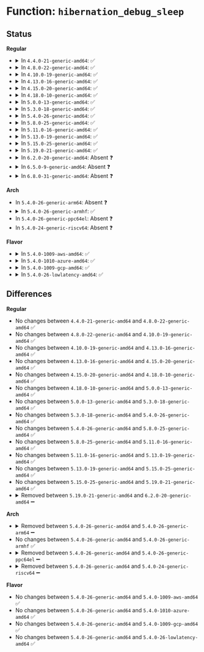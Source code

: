 # Function: <code>hibernation_debug_sleep</code>

## Status
<b>Regular</b>
<ul>
<li>
<details>
<summary>In <code>4.4.0-21-generic-amd64</code>: ✅</summary>

```c
void hibernation_debug_sleep()
```

```json
{
  "name": "hibernation_debug_sleep",
  "collision_type": "Unique Static",
  "inline_type": "No",
  "funcs": [
    {
      "addr": 18446744071579692544,
      "name": "hibernation_debug_sleep",
      "external": false,
      "loc": "kernel/power/hibernate.c:105",
      "file": "kernel/power/hibernate.c",
      "inline": "seen, unknown",
      "caller_inline": [],
      "caller_func": [
        "kernel/power/hibernate.c:hibernation_snapshot",
        "kernel/power/hibernate.c:hibernation_snapshot",
        "kernel/power/hibernate.c:hibernation_snapshot",
        "kernel/power/hibernate.c:hibernation_snapshot",
        "kernel/power/hibernate.c:hibernation_snapshot"
      ]
    }
  ],
  "symbols": [
    {
      "addr": 18446744071579692544,
      "name": "hibernation_debug_sleep",
      "section": ".text",
      "bind": "STB_LOCAL",
      "size": 46
    }
  ]
}
```
</details>
</li>
<li>
<details>
<summary>In <code>4.8.0-22-generic-amd64</code>: ✅</summary>

```c
void hibernation_debug_sleep()
```

```json
{
  "name": "hibernation_debug_sleep",
  "collision_type": "Unique Static",
  "inline_type": "No",
  "funcs": [
    {
      "addr": 18446744071579711648,
      "name": "hibernation_debug_sleep",
      "external": false,
      "loc": "kernel/power/hibernate.c:106",
      "file": "kernel/power/hibernate.c",
      "inline": "seen, unknown",
      "caller_inline": [],
      "caller_func": [
        "kernel/power/hibernate.c:hibernation_snapshot",
        "kernel/power/hibernate.c:hibernation_snapshot",
        "kernel/power/hibernate.c:hibernation_snapshot",
        "kernel/power/hibernate.c:hibernation_snapshot",
        "kernel/power/hibernate.c:hibernation_snapshot"
      ]
    }
  ],
  "symbols": [
    {
      "addr": 18446744071579711648,
      "name": "hibernation_debug_sleep",
      "section": ".text",
      "bind": "STB_LOCAL",
      "size": 46
    }
  ]
}
```
</details>
</li>
<li>
<details>
<summary>In <code>4.10.0-19-generic-amd64</code>: ✅</summary>

```c
void hibernation_debug_sleep()
```

```json
{
  "name": "hibernation_debug_sleep",
  "collision_type": "Unique Static",
  "inline_type": "No",
  "funcs": [
    {
      "addr": 18446744071579739184,
      "name": "hibernation_debug_sleep",
      "external": false,
      "loc": "kernel/power/hibernate.c:106",
      "file": "kernel/power/hibernate.c",
      "inline": "seen, unknown",
      "caller_inline": [],
      "caller_func": [
        "kernel/power/hibernate.c:hibernation_snapshot",
        "kernel/power/hibernate.c:hibernation_snapshot",
        "kernel/power/hibernate.c:hibernation_snapshot",
        "kernel/power/hibernate.c:hibernation_snapshot",
        "kernel/power/hibernate.c:hibernation_snapshot"
      ]
    }
  ],
  "symbols": [
    {
      "addr": 18446744071579739184,
      "name": "hibernation_debug_sleep",
      "section": ".text",
      "bind": "STB_LOCAL",
      "size": 46
    }
  ]
}
```
</details>
</li>
<li>
<details>
<summary>In <code>4.13.0-16-generic-amd64</code>: ✅</summary>

```c
void hibernation_debug_sleep()
```

```json
{
  "name": "hibernation_debug_sleep",
  "collision_type": "Unique Static",
  "inline_type": "No",
  "funcs": [
    {
      "addr": 18446744071579735568,
      "name": "hibernation_debug_sleep",
      "external": false,
      "loc": "kernel/power/hibernate.c:108",
      "file": "kernel/power/hibernate.c",
      "inline": "seen, unknown",
      "caller_inline": [],
      "caller_func": [
        "kernel/power/hibernate.c:hibernation_snapshot",
        "kernel/power/hibernate.c:hibernation_snapshot",
        "kernel/power/hibernate.c:hibernation_snapshot",
        "kernel/power/hibernate.c:hibernation_snapshot",
        "kernel/power/hibernate.c:hibernation_snapshot",
        "kernel/power/hibernate.c:hibernation_snapshot"
      ]
    }
  ],
  "symbols": [
    {
      "addr": 18446744071579735568,
      "name": "hibernation_debug_sleep",
      "section": ".text",
      "bind": "STB_LOCAL",
      "size": 46
    }
  ]
}
```
</details>
</li>
<li>
<details>
<summary>In <code>4.15.0-20-generic-amd64</code>: ✅</summary>

```c
void hibernation_debug_sleep()
```

```json
{
  "name": "hibernation_debug_sleep",
  "collision_type": "Unique Static",
  "inline_type": "No",
  "funcs": [
    {
      "addr": 18446744071579768736,
      "name": "hibernation_debug_sleep",
      "external": false,
      "loc": "kernel/power/hibernate.c:108",
      "file": "kernel/power/hibernate.c",
      "inline": "seen, unknown",
      "caller_inline": [],
      "caller_func": [
        "kernel/power/hibernate.c:hibernation_snapshot",
        "kernel/power/hibernate.c:hibernation_snapshot",
        "kernel/power/hibernate.c:hibernation_snapshot",
        "kernel/power/hibernate.c:hibernation_snapshot",
        "kernel/power/hibernate.c:hibernation_snapshot",
        "kernel/power/hibernate.c:hibernation_snapshot"
      ]
    }
  ],
  "symbols": [
    {
      "addr": 18446744071579768736,
      "name": "hibernation_debug_sleep",
      "section": ".text",
      "bind": "STB_LOCAL",
      "size": 46
    }
  ]
}
```
</details>
</li>
<li>
<details>
<summary>In <code>4.18.0-10-generic-amd64</code>: ✅</summary>

```c
void hibernation_debug_sleep()
```

```json
{
  "name": "hibernation_debug_sleep",
  "collision_type": "Unique Static",
  "inline_type": "No",
  "funcs": [
    {
      "addr": 18446744071579806661,
      "name": "hibernation_debug_sleep",
      "external": false,
      "loc": "kernel/power/hibernate.c:108",
      "file": "kernel/power/hibernate.c",
      "inline": "seen, unknown",
      "caller_inline": [],
      "caller_func": [
        "kernel/power/hibernate.c:hibernation_snapshot",
        "kernel/power/hibernate.c:hibernation_snapshot",
        "kernel/power/hibernate.c:hibernation_snapshot",
        "kernel/power/hibernate.c:hibernation_snapshot",
        "kernel/power/hibernate.c:hibernation_snapshot"
      ]
    }
  ],
  "symbols": [
    {
      "addr": 18446744071579806661,
      "name": "hibernation_debug_sleep",
      "section": ".text",
      "bind": "STB_LOCAL",
      "size": 47
    }
  ]
}
```
</details>
</li>
<li>
<details>
<summary>In <code>5.0.0-13-generic-amd64</code>: ✅</summary>

```c
void hibernation_debug_sleep()
```

```json
{
  "name": "hibernation_debug_sleep",
  "collision_type": "Unique Static",
  "inline_type": "No",
  "funcs": [
    {
      "addr": 18446744071579853301,
      "name": "hibernation_debug_sleep",
      "external": false,
      "loc": "kernel/power/hibernate.c:108",
      "file": "kernel/power/hibernate.c",
      "inline": "seen, unknown",
      "caller_inline": [],
      "caller_func": [
        "kernel/power/hibernate.c:hibernation_snapshot",
        "kernel/power/hibernate.c:hibernation_snapshot",
        "kernel/power/hibernate.c:hibernation_snapshot",
        "kernel/power/hibernate.c:hibernation_snapshot",
        "kernel/power/hibernate.c:hibernation_snapshot"
      ]
    }
  ],
  "symbols": [
    {
      "addr": 18446744071579853301,
      "name": "hibernation_debug_sleep",
      "section": ".text",
      "bind": "STB_LOCAL",
      "size": 47
    }
  ]
}
```
</details>
</li>
<li>
<details>
<summary>In <code>5.3.0-18-generic-amd64</code>: ✅</summary>

```c
void hibernation_debug_sleep()
```

```json
{
  "name": "hibernation_debug_sleep",
  "collision_type": "Unique Static",
  "inline_type": "No",
  "funcs": [
    {
      "addr": 18446744071579887534,
      "name": "hibernation_debug_sleep",
      "external": false,
      "loc": "kernel/power/hibernate.c:106",
      "file": "kernel/power/hibernate.c",
      "inline": "seen, unknown",
      "caller_inline": [],
      "caller_func": [
        "kernel/power/hibernate.c:hibernation_snapshot",
        "kernel/power/hibernate.c:hibernation_snapshot",
        "kernel/power/hibernate.c:hibernation_snapshot",
        "kernel/power/hibernate.c:hibernation_snapshot",
        "kernel/power/hibernate.c:hibernation_snapshot"
      ]
    }
  ],
  "symbols": [
    {
      "addr": 18446744071579887534,
      "name": "hibernation_debug_sleep",
      "section": ".text",
      "bind": "STB_LOCAL",
      "size": 47
    }
  ]
}
```
</details>
</li>
<li>
<details>
<summary>In <code>5.4.0-26-generic-amd64</code>: ✅</summary>

```c
void hibernation_debug_sleep()
```

```json
{
  "name": "hibernation_debug_sleep",
  "collision_type": "Unique Static",
  "inline_type": "No",
  "funcs": [
    {
      "addr": 18446744071579937786,
      "name": "hibernation_debug_sleep",
      "external": false,
      "loc": "kernel/power/hibernate.c:107",
      "file": "kernel/power/hibernate.c",
      "inline": "seen, unknown",
      "caller_inline": [],
      "caller_func": [
        "kernel/power/hibernate.c:hibernation_snapshot",
        "kernel/power/hibernate.c:hibernation_snapshot",
        "kernel/power/hibernate.c:hibernation_snapshot",
        "kernel/power/hibernate.c:hibernation_snapshot",
        "kernel/power/hibernate.c:hibernation_snapshot"
      ]
    }
  ],
  "symbols": [
    {
      "addr": 18446744071579937786,
      "name": "hibernation_debug_sleep",
      "section": ".text",
      "bind": "STB_LOCAL",
      "size": 47
    }
  ]
}
```
</details>
</li>
<li>
<details>
<summary>In <code>5.8.0-25-generic-amd64</code>: ✅</summary>

```c
void hibernation_debug_sleep()
```

```json
{
  "name": "hibernation_debug_sleep",
  "collision_type": "Unique Static",
  "inline_type": "No",
  "funcs": [
    {
      "addr": 18446744071579981785,
      "name": "hibernation_debug_sleep",
      "external": false,
      "loc": "kernel/power/hibernate.c:119",
      "file": "kernel/power/hibernate.c",
      "inline": "seen, unknown",
      "caller_inline": [],
      "caller_func": [
        "kernel/power/hibernate.c:hibernation_snapshot",
        "kernel/power/hibernate.c:hibernation_snapshot",
        "kernel/power/hibernate.c:create_image",
        "kernel/power/hibernate.c:create_image",
        "kernel/power/hibernate.c:create_image",
        "kernel/power/hibernate.c:create_image"
      ]
    }
  ],
  "symbols": [
    {
      "addr": 18446744071579981785,
      "name": "hibernation_debug_sleep",
      "section": ".text",
      "bind": "STB_LOCAL",
      "size": 47
    }
  ]
}
```
</details>
</li>
<li>
<details>
<summary>In <code>5.11.0-16-generic-amd64</code>: ✅</summary>

```c
void hibernation_debug_sleep()
```

```json
{
  "name": "hibernation_debug_sleep",
  "collision_type": "Unique Static",
  "inline_type": "No",
  "funcs": [
    {
      "addr": 18446744071591293036,
      "name": "hibernation_debug_sleep",
      "external": false,
      "loc": "kernel/power/hibernate.c:119",
      "file": "kernel/power/hibernate.c",
      "inline": "seen, unknown",
      "caller_inline": [],
      "caller_func": [
        "kernel/power/hibernate.c:hibernation_snapshot",
        "kernel/power/hibernate.c:hibernation_snapshot",
        "kernel/power/hibernate.c:create_image",
        "kernel/power/hibernate.c:create_image",
        "kernel/power/hibernate.c:create_image",
        "kernel/power/hibernate.c:create_image"
      ]
    }
  ],
  "symbols": [
    {
      "addr": 18446744071591293036,
      "name": "hibernation_debug_sleep",
      "section": ".text",
      "bind": "STB_LOCAL",
      "size": 47
    }
  ]
}
```
</details>
</li>
<li>
<details>
<summary>In <code>5.13.0-19-generic-amd64</code>: ✅</summary>

```c
void hibernation_debug_sleep()
```

```json
{
  "name": "hibernation_debug_sleep",
  "collision_type": "Unique Static",
  "inline_type": "No",
  "funcs": [
    {
      "addr": 18446744071591236031,
      "name": "hibernation_debug_sleep",
      "external": false,
      "loc": "kernel/power/hibernate.c:119",
      "file": "kernel/power/hibernate.c",
      "inline": "seen, unknown",
      "caller_inline": [],
      "caller_func": [
        "kernel/power/hibernate.c:hibernation_snapshot",
        "kernel/power/hibernate.c:hibernation_snapshot",
        "kernel/power/hibernate.c:create_image",
        "kernel/power/hibernate.c:create_image",
        "kernel/power/hibernate.c:create_image",
        "kernel/power/hibernate.c:create_image"
      ]
    }
  ],
  "symbols": [
    {
      "addr": 18446744071591236031,
      "name": "hibernation_debug_sleep",
      "section": ".text",
      "bind": "STB_LOCAL",
      "size": 47
    }
  ]
}
```
</details>
</li>
<li>
<details>
<summary>In <code>5.15.0-25-generic-amd64</code>: ✅</summary>

```c
void hibernation_debug_sleep()
```

```json
{
  "name": "hibernation_debug_sleep",
  "collision_type": "Unique Static",
  "inline_type": "No",
  "funcs": [
    {
      "addr": 18446744071592123656,
      "name": "hibernation_debug_sleep",
      "external": false,
      "loc": "kernel/power/hibernate.c:122",
      "file": "kernel/power/hibernate.c",
      "inline": "seen, unknown",
      "caller_inline": [],
      "caller_func": [
        "kernel/power/hibernate.c:hibernation_snapshot",
        "kernel/power/hibernate.c:hibernation_snapshot",
        "kernel/power/hibernate.c:create_image",
        "kernel/power/hibernate.c:create_image",
        "kernel/power/hibernate.c:create_image",
        "kernel/power/hibernate.c:create_image"
      ]
    }
  ],
  "symbols": [
    {
      "addr": 18446744071592123656,
      "name": "hibernation_debug_sleep",
      "section": ".text",
      "bind": "STB_LOCAL",
      "size": 47
    }
  ]
}
```
</details>
</li>
<li>
<details>
<summary>In <code>5.19.0-21-generic-amd64</code>: ✅</summary>

```c
void hibernation_debug_sleep()
```

```json
{
  "name": "hibernation_debug_sleep",
  "collision_type": "Unique Static",
  "inline_type": "No",
  "funcs": [
    {
      "addr": 18446744071593893098,
      "name": "hibernation_debug_sleep",
      "external": false,
      "loc": "kernel/power/hibernate.c:121",
      "file": "kernel/power/hibernate.c",
      "inline": "seen, unknown",
      "caller_inline": [],
      "caller_func": [
        "kernel/power/hibernate.c:hibernation_snapshot",
        "kernel/power/hibernate.c:hibernation_snapshot",
        "kernel/power/hibernate.c:create_image",
        "kernel/power/hibernate.c:create_image",
        "kernel/power/hibernate.c:create_image",
        "kernel/power/hibernate.c:create_image"
      ]
    }
  ],
  "symbols": [
    {
      "addr": 18446744071593893098,
      "name": "hibernation_debug_sleep",
      "section": ".text",
      "bind": "STB_LOCAL",
      "size": 53
    }
  ]
}
```
</details>
</li>
<li>
<details>
<summary>In <code>6.2.0-20-generic-amd64</code>: Absent ❓</summary>

```json
{
  "name": "hibernation_debug_sleep",
  "collision_type": "Unique Static",
  "inline_type": "Full",
  "funcs": [
    {
      "addr": 18446744071580433188,
      "name": "hibernation_debug_sleep",
      "external": false,
      "loc": "kernel/power/hibernate.c:125",
      "file": "kernel/power/hibernate.c",
      "inline": "not declared, inlined",
      "caller_inline": [
        "kernel/power/hibernate.c:hibernation_snapshot",
        "kernel/power/hibernate.c:hibernation_snapshot",
        "kernel/power/hibernate.c:create_image",
        "kernel/power/hibernate.c:create_image",
        "kernel/power/hibernate.c:create_image"
      ],
      "caller_func": []
    }
  ],
  "symbols": []
}
```
</details>
</li>
<li>
<details>
<summary>In <code>6.5.0-9-generic-amd64</code>: Absent ❓</summary>

```json
{
  "name": "hibernation_debug_sleep",
  "collision_type": "Unique Static",
  "inline_type": "Full",
  "funcs": [
    {
      "addr": 18446744071580502420,
      "name": "hibernation_debug_sleep",
      "external": false,
      "loc": "kernel/power/hibernate.c:126",
      "file": "kernel/power/hibernate.c",
      "inline": "not declared, inlined",
      "caller_inline": [
        "kernel/power/hibernate.c:hibernation_snapshot",
        "kernel/power/hibernate.c:hibernation_snapshot",
        "kernel/power/hibernate.c:create_image",
        "kernel/power/hibernate.c:create_image",
        "kernel/power/hibernate.c:create_image"
      ],
      "caller_func": []
    }
  ],
  "symbols": []
}
```
</details>
</li>
<li>
<details>
<summary>In <code>6.8.0-31-generic-amd64</code>: Absent ❓</summary>

```json
{
  "name": "hibernation_debug_sleep",
  "collision_type": "Unique Static",
  "inline_type": "Full",
  "funcs": [
    {
      "addr": 18446744071580562308,
      "name": "hibernation_debug_sleep",
      "external": false,
      "loc": "kernel/power/hibernate.c:126",
      "file": "kernel/power/hibernate.c",
      "inline": "not declared, inlined",
      "caller_inline": [
        "kernel/power/hibernate.c:hibernation_snapshot",
        "kernel/power/hibernate.c:hibernation_snapshot",
        "kernel/power/hibernate.c:create_image",
        "kernel/power/hibernate.c:create_image",
        "kernel/power/hibernate.c:create_image"
      ],
      "caller_func": []
    }
  ],
  "symbols": []
}
```
</details>
</li>
</ul>
<b>Arch</b>
<ul>
<li>
In <code>5.4.0-26-generic-arm64</code>: Absent ❓
</li>
<li>
<details>
<summary>In <code>5.4.0-26-generic-armhf</code>: ✅</summary>

```c
void hibernation_debug_sleep()
```

```json
{
  "name": "hibernation_debug_sleep",
  "collision_type": "Unique Static",
  "inline_type": "No",
  "funcs": [
    {
      "addr": 3225146908,
      "name": "hibernation_debug_sleep",
      "external": false,
      "loc": "kernel/power/hibernate.c:107",
      "file": "kernel/power/hibernate.c",
      "inline": "seen, unknown",
      "caller_inline": [],
      "caller_func": [
        "kernel/power/hibernate.c:hibernation_snapshot",
        "kernel/power/hibernate.c:hibernation_snapshot",
        "kernel/power/hibernate.c:hibernation_snapshot",
        "kernel/power/hibernate.c:hibernation_snapshot",
        "kernel/power/hibernate.c:hibernation_snapshot"
      ]
    }
  ],
  "symbols": [
    {
      "addr": 3225146908,
      "name": "hibernation_debug_sleep",
      "section": ".text",
      "bind": "STB_LOCAL",
      "size": 76
    }
  ]
}
```
</details>
</li>
<li>
In <code>5.4.0-26-generic-ppc64el</code>: Absent ❓
</li>
<li>
In <code>5.4.0-24-generic-riscv64</code>: Absent ❓
</li>
</ul>
<b>Flavor</b>
<ul>
<li>
<details>
<summary>In <code>5.4.0-1009-aws-amd64</code>: ✅</summary>

```c
void hibernation_debug_sleep()
```

```json
{
  "name": "hibernation_debug_sleep",
  "collision_type": "Unique Static",
  "inline_type": "No",
  "funcs": [
    {
      "addr": 18446744071579905626,
      "name": "hibernation_debug_sleep",
      "external": false,
      "loc": "kernel/power/hibernate.c:107",
      "file": "kernel/power/hibernate.c",
      "inline": "seen, unknown",
      "caller_inline": [],
      "caller_func": [
        "kernel/power/hibernate.c:hibernation_snapshot",
        "kernel/power/hibernate.c:hibernation_snapshot",
        "kernel/power/hibernate.c:hibernation_snapshot",
        "kernel/power/hibernate.c:hibernation_snapshot",
        "kernel/power/hibernate.c:hibernation_snapshot"
      ]
    }
  ],
  "symbols": [
    {
      "addr": 18446744071579905626,
      "name": "hibernation_debug_sleep",
      "section": ".text",
      "bind": "STB_LOCAL",
      "size": 47
    }
  ]
}
```
</details>
</li>
<li>
<details>
<summary>In <code>5.4.0-1010-azure-amd64</code>: ✅</summary>

```c
void hibernation_debug_sleep()
```

```json
{
  "name": "hibernation_debug_sleep",
  "collision_type": "Unique Static",
  "inline_type": "No",
  "funcs": [
    {
      "addr": 18446744071579844794,
      "name": "hibernation_debug_sleep",
      "external": false,
      "loc": "kernel/power/hibernate.c:107",
      "file": "kernel/power/hibernate.c",
      "inline": "seen, unknown",
      "caller_inline": [],
      "caller_func": [
        "kernel/power/hibernate.c:hibernation_snapshot",
        "kernel/power/hibernate.c:hibernation_snapshot",
        "kernel/power/hibernate.c:hibernation_snapshot",
        "kernel/power/hibernate.c:hibernation_snapshot",
        "kernel/power/hibernate.c:hibernation_snapshot"
      ]
    }
  ],
  "symbols": [
    {
      "addr": 18446744071579844794,
      "name": "hibernation_debug_sleep",
      "section": ".text",
      "bind": "STB_LOCAL",
      "size": 47
    }
  ]
}
```
</details>
</li>
<li>
<details>
<summary>In <code>5.4.0-1009-gcp-amd64</code>: ✅</summary>

```c
void hibernation_debug_sleep()
```

```json
{
  "name": "hibernation_debug_sleep",
  "collision_type": "Unique Static",
  "inline_type": "No",
  "funcs": [
    {
      "addr": 18446744071579898058,
      "name": "hibernation_debug_sleep",
      "external": false,
      "loc": "kernel/power/hibernate.c:107",
      "file": "kernel/power/hibernate.c",
      "inline": "seen, unknown",
      "caller_inline": [],
      "caller_func": [
        "kernel/power/hibernate.c:hibernation_snapshot",
        "kernel/power/hibernate.c:hibernation_snapshot",
        "kernel/power/hibernate.c:hibernation_snapshot",
        "kernel/power/hibernate.c:hibernation_snapshot",
        "kernel/power/hibernate.c:hibernation_snapshot"
      ]
    }
  ],
  "symbols": [
    {
      "addr": 18446744071579898058,
      "name": "hibernation_debug_sleep",
      "section": ".text",
      "bind": "STB_LOCAL",
      "size": 47
    }
  ]
}
```
</details>
</li>
<li>
<details>
<summary>In <code>5.4.0-26-lowlatency-amd64</code>: ✅</summary>

```c
void hibernation_debug_sleep()
```

```json
{
  "name": "hibernation_debug_sleep",
  "collision_type": "Unique Static",
  "inline_type": "No",
  "funcs": [
    {
      "addr": 18446744071579944090,
      "name": "hibernation_debug_sleep",
      "external": false,
      "loc": "kernel/power/hibernate.c:107",
      "file": "kernel/power/hibernate.c",
      "inline": "seen, unknown",
      "caller_inline": [],
      "caller_func": [
        "kernel/power/hibernate.c:hibernation_snapshot",
        "kernel/power/hibernate.c:hibernation_snapshot",
        "kernel/power/hibernate.c:hibernation_snapshot",
        "kernel/power/hibernate.c:hibernation_snapshot",
        "kernel/power/hibernate.c:hibernation_snapshot"
      ]
    }
  ],
  "symbols": [
    {
      "addr": 18446744071579944090,
      "name": "hibernation_debug_sleep",
      "section": ".text",
      "bind": "STB_LOCAL",
      "size": 47
    }
  ]
}
```
</details>
</li>
</ul>

## Differences
<b>Regular</b>
<ul>
<li>
No changes between <code>4.4.0-21-generic-amd64</code> and <code>4.8.0-22-generic-amd64</code> ✅
</li>
<li>
No changes between <code>4.8.0-22-generic-amd64</code> and <code>4.10.0-19-generic-amd64</code> ✅
</li>
<li>
No changes between <code>4.10.0-19-generic-amd64</code> and <code>4.13.0-16-generic-amd64</code> ✅
</li>
<li>
No changes between <code>4.13.0-16-generic-amd64</code> and <code>4.15.0-20-generic-amd64</code> ✅
</li>
<li>
No changes between <code>4.15.0-20-generic-amd64</code> and <code>4.18.0-10-generic-amd64</code> ✅
</li>
<li>
No changes between <code>4.18.0-10-generic-amd64</code> and <code>5.0.0-13-generic-amd64</code> ✅
</li>
<li>
No changes between <code>5.0.0-13-generic-amd64</code> and <code>5.3.0-18-generic-amd64</code> ✅
</li>
<li>
No changes between <code>5.3.0-18-generic-amd64</code> and <code>5.4.0-26-generic-amd64</code> ✅
</li>
<li>
No changes between <code>5.4.0-26-generic-amd64</code> and <code>5.8.0-25-generic-amd64</code> ✅
</li>
<li>
No changes between <code>5.8.0-25-generic-amd64</code> and <code>5.11.0-16-generic-amd64</code> ✅
</li>
<li>
No changes between <code>5.11.0-16-generic-amd64</code> and <code>5.13.0-19-generic-amd64</code> ✅
</li>
<li>
No changes between <code>5.13.0-19-generic-amd64</code> and <code>5.15.0-25-generic-amd64</code> ✅
</li>
<li>
No changes between <code>5.15.0-25-generic-amd64</code> and <code>5.19.0-21-generic-amd64</code> ✅
</li>
<li>
<details>
<summary>Removed between <code>5.19.0-21-generic-amd64</code> and <code>6.2.0-20-generic-amd64</code> ➖</summary>

```c
void hibernation_debug_sleep()
```
</details>
</li>
</ul>
<b>Arch</b>
<ul>
<li>
<details>
<summary>Removed between <code>5.4.0-26-generic-amd64</code> and <code>5.4.0-26-generic-arm64</code> ➖</summary>

```c
void hibernation_debug_sleep()
```
</details>
</li>
<li>
No changes between <code>5.4.0-26-generic-amd64</code> and <code>5.4.0-26-generic-armhf</code> ✅
</li>
<li>
<details>
<summary>Removed between <code>5.4.0-26-generic-amd64</code> and <code>5.4.0-26-generic-ppc64el</code> ➖</summary>

```c
void hibernation_debug_sleep()
```
</details>
</li>
<li>
<details>
<summary>Removed between <code>5.4.0-26-generic-amd64</code> and <code>5.4.0-24-generic-riscv64</code> ➖</summary>

```c
void hibernation_debug_sleep()
```
</details>
</li>
</ul>
<b>Flavor</b>
<ul>
<li>
No changes between <code>5.4.0-26-generic-amd64</code> and <code>5.4.0-1009-aws-amd64</code> ✅
</li>
<li>
No changes between <code>5.4.0-26-generic-amd64</code> and <code>5.4.0-1010-azure-amd64</code> ✅
</li>
<li>
No changes between <code>5.4.0-26-generic-amd64</code> and <code>5.4.0-1009-gcp-amd64</code> ✅
</li>
<li>
No changes between <code>5.4.0-26-generic-amd64</code> and <code>5.4.0-26-lowlatency-amd64</code> ✅
</li>
</ul>
